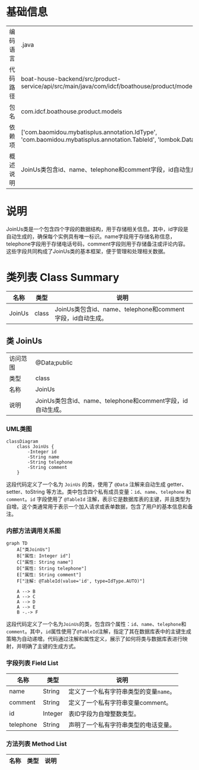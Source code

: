 # 基础信息

|      |      |
|------|------|
| 编码语言 | .java |
| 代码路径 | boat-house-backend/src/product-service/api/src/main/java/com/idcf/boathouse/product/models/JoinUs.java |
| 包名 | com.idcf.boathouse.product.models |
| 依赖项 | ['com.baomidou.mybatisplus.annotation.IdType', 'com.baomidou.mybatisplus.annotation.TableId', 'lombok.Data'] |
| 概述说明 | JoinUs类包含id、name、telephone和comment字段，id自动生成。 |

# 说明

JoinUs类是一个包含四个字段的数据结构，用于存储相关信息。其中，id字段是自动生成的，确保每个实例具有唯一标识。name字段用于存储名称信息，telephone字段用于存储电话号码，comment字段则用于存储备注或评论内容。这些字段共同构成了JoinUs类的基本框架，便于管理和处理相关数据。

# 类列表 Class Summary

| 名称   | 类型  | 说明 |
|-------|------|-------------|
| JoinUs | class | JoinUs类包含id、name、telephone和comment字段，id自动生成。 |



## 类 JoinUs

|      |      |
|------|------|
| 访问范围 | @Data;public |
| 类型 | class |
| 名称 | JoinUs |
| 说明 | JoinUs类包含id、name、telephone和comment字段，id自动生成。 |


### UML类图

```mermaid
classDiagram
    class JoinUs {
        -Integer id
        -String name
        -String telephone
        -String comment
    }
```

这段代码定义了一个名为 `JoinUs` 的类，使用了 `@Data` 注解来自动生成 getter、setter、toString 等方法。类中包含四个私有成员变量：`id`、`name`、`telephone` 和 `comment`。`id` 字段使用了 `@TableId` 注解，表示它是数据库表的主键，并且类型为自增。这个类通常用于表示一个加入请求或表单数据，包含了用户的基本信息和备注。


### 内部方法调用关系图

```mermaid
graph TD
    A["类JoinUs"]
    B["属性: Integer id"]
    C["属性: String name"]
    D["属性: String telephone"]
    E["属性: String comment"]
    F["注解: @TableId(value='id', type=IdType.AUTO)"]

    A --> B
    A --> C
    A --> D
    A --> E
    B -.-> F
```

这段代码定义了一个名为`JoinUs`的类，包含四个属性：`id`、`name`、`telephone`和`comment`。其中，`id`属性使用了`@TableId`注解，指定了其在数据库表中的主键生成策略为自动递增。代码通过注解和属性定义，展示了如何将类与数据库表进行映射，并明确了主键的生成方式。

### 字段列表 Field List

| 名称  | 类型  | 说明 |
|-------|-------|------|
| name | String | 定义了一个私有字符串类型的变量`name`。 |
| comment | String | 定义了一个私有字符串变量comment。 |
| id | Integer | 表ID字段为自增整数类型。 |
| telephone | String | 声明了一个私有字符串类型的电话变量。 |

### 方法列表 Method List

| 名称  | 类型  | 说明 |
|-------|-------|------|




